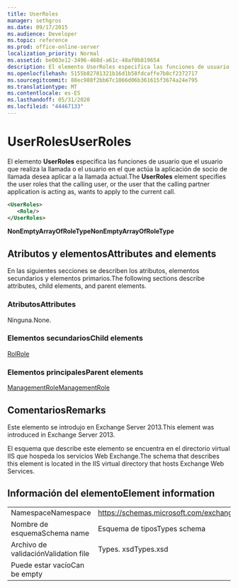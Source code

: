 ```yaml
---
title: UserRoles
manager: sethgros
ms.date: 09/17/2015
ms.audience: Developer
ms.topic: reference
ms.prod: office-online-server
localization_priority: Normal
ms.assetid: be003e12-3496-468d-a61c-48af0b819654
description: El elemento UserRoles especifica las funciones de usuario que el usuario que realiza la llamada o el usuario en el que actúa la aplicación de socio de llamada desea aplicar a la llamada actual.
ms.openlocfilehash: 5155b82781321b16d1b58fdcaffe7b8cf2372717
ms.sourcegitcommit: 88ec988f2bb67c1866d06b361615f3674a24e795
ms.translationtype: MT
ms.contentlocale: es-ES
ms.lasthandoff: 05/31/2020
ms.locfileid: "44467133"
---
```

# <a name="userroles"></a><span data-ttu-id="54142-103">UserRoles</span><span class="sxs-lookup"><span data-stu-id="54142-103">UserRoles</span></span>

<span data-ttu-id="54142-104">El elemento **UserRoles** especifica las funciones de usuario que el usuario que realiza la llamada o el usuario en el que actúa la aplicación de socio de llamada desea aplicar a la llamada actual.</span><span class="sxs-lookup"><span data-stu-id="54142-104">The **UserRoles** element specifies the user roles that the calling user, or the user that the calling partner application is acting as, wants to apply to the current call.</span></span> 
  
```XML
<UserRoles>
   <Role/>
</UserRoles>
```

 <span data-ttu-id="54142-105">**NonEmptyArrayOfRoleType**</span><span class="sxs-lookup"><span data-stu-id="54142-105">**NonEmptyArrayOfRoleType**</span></span>
## <a name="attributes-and-elements"></a><span data-ttu-id="54142-106">Atributos y elementos</span><span class="sxs-lookup"><span data-stu-id="54142-106">Attributes and elements</span></span>

<span data-ttu-id="54142-107">En las siguientes secciones se describen los atributos, elementos secundarios y elementos primarios.</span><span class="sxs-lookup"><span data-stu-id="54142-107">The following sections describe attributes, child elements, and parent elements.</span></span>
  
### <a name="attributes"></a><span data-ttu-id="54142-108">Atributos</span><span class="sxs-lookup"><span data-stu-id="54142-108">Attributes</span></span>

<span data-ttu-id="54142-109">Ninguna.</span><span class="sxs-lookup"><span data-stu-id="54142-109">None.</span></span>
  
### <a name="child-elements"></a><span data-ttu-id="54142-110">Elementos secundarios</span><span class="sxs-lookup"><span data-stu-id="54142-110">Child elements</span></span>

[<span data-ttu-id="54142-111">Rol</span><span class="sxs-lookup"><span data-stu-id="54142-111">Role</span></span>](role.md)
  
### <a name="parent-elements"></a><span data-ttu-id="54142-112">Elementos principales</span><span class="sxs-lookup"><span data-stu-id="54142-112">Parent elements</span></span>

[<span data-ttu-id="54142-113">ManagementRole</span><span class="sxs-lookup"><span data-stu-id="54142-113">ManagementRole</span></span>](managementrole.md)
  
## <a name="remarks"></a><span data-ttu-id="54142-114">Comentarios</span><span class="sxs-lookup"><span data-stu-id="54142-114">Remarks</span></span>

<span data-ttu-id="54142-115">Este elemento se introdujo en Exchange Server 2013.</span><span class="sxs-lookup"><span data-stu-id="54142-115">This element was introduced in Exchange Server 2013.</span></span>
  
<span data-ttu-id="54142-116">El esquema que describe este elemento se encuentra en el directorio virtual IIS que hospeda los servicios Web Exchange.</span><span class="sxs-lookup"><span data-stu-id="54142-116">The schema that describes this element is located in the IIS virtual directory that hosts Exchange Web Services.</span></span>
  
## <a name="element-information"></a><span data-ttu-id="54142-117">Información del elemento</span><span class="sxs-lookup"><span data-stu-id="54142-117">Element information</span></span>

|||
|:-----|:-----|
|<span data-ttu-id="54142-118">Namespace</span><span class="sxs-lookup"><span data-stu-id="54142-118">Namespace</span></span>  <br/> |https://schemas.microsoft.com/exchange/services/2006/types  <br/> |
|<span data-ttu-id="54142-119">Nombre de esquema</span><span class="sxs-lookup"><span data-stu-id="54142-119">Schema name</span></span>  <br/> |<span data-ttu-id="54142-120">Esquema de tipos</span><span class="sxs-lookup"><span data-stu-id="54142-120">Types schema</span></span>  <br/> |
|<span data-ttu-id="54142-121">Archivo de validación</span><span class="sxs-lookup"><span data-stu-id="54142-121">Validation file</span></span>  <br/> |<span data-ttu-id="54142-122">Types. xsd</span><span class="sxs-lookup"><span data-stu-id="54142-122">Types.xsd</span></span>  <br/> |
|<span data-ttu-id="54142-123">Puede estar vacío</span><span class="sxs-lookup"><span data-stu-id="54142-123">Can be empty</span></span>  <br/> ||
   

